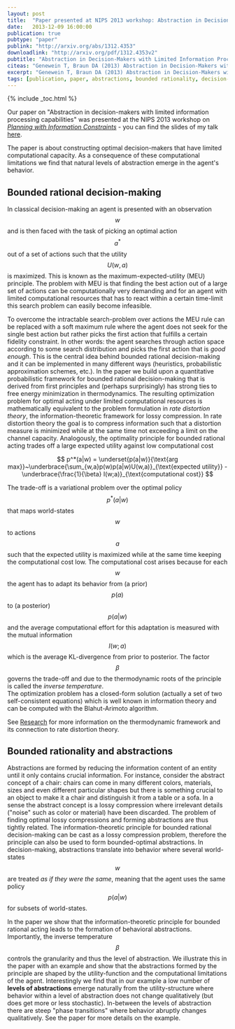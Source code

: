 ```yaml
---
layout: post
title:  "Paper presented at NIPS 2013 workshop: Abstraction in Decision-Makers with Limited Information Processing Capabilities"
date:   2013-12-09 16:00:00
publication: true
pubtype: "paper"
publink: "http://arxiv.org/abs/1312.4353"
downloadlink: "http://arxiv.org/pdf/1312.4353v2"
pubtitle: "Abstraction in Decision-Makers with Limited Information Processing Capabilities"
citeas: "Genewein T, Braun DA (2013) Abstraction in Decision-Makers with Limited Information Processing Capabilities, NIPS 2013 workshop on Planning with Information Constraints. arXiv:1312.4353"
excerpt: "Genewein T, Braun DA (2013) Abstraction in Decision-Makers with Limited Information Processing Capabilities. 	arXiv:1312.4353"
tags: [publication, paper, abstractions, bounded rationality, decision-making, free energy]
---
```

{% include _toc.html %}

Our paper on "Abstraction in decision-makers with limited information processing capabilities" was presented at the NIPS 2013 workshop on [*Planning with Information Constraints*](https://old.nips.cc/Conferences/2013/Program/event.php?ID=3723) - you can find the slides of my talk [here](/Talk-NIPS-workshop-abstractions/).

The paper is about constructing optimal decision-makers that have limited computational capacity. As a consequence of these computational limitations we find that natural levels of abstraction emerge in the agent's behavior.

## Bounded rational decision-making
In classical decision-making an agent is presented with an observation $$w$$ and is then faced with the task of picking an optimal action $$a^*$$ out of a set of actions such that the utility $$U(w,a)$$ is maximized. This is known as the maximum-expected-utility (MEU) principle. The problem with MEU is that finding the best action out of a large set of actions can be computationally very demanding and for an agent with limited computational resources that has to react within a certain time-limit this search problem can easily become infeasible.

To overcome the intractable search-problem over actions the MEU rule can be replaced with a soft maximum rule where the agent does not seek for the single best action but rather picks the first action that fulfills a certain fidelity constraint. In other words: the agent searches through action space according to some search distribution and picks the first action that is *good enough*. This is the central idea behind bounded rational decision-making and it can be implemented in many different ways (heuristics, probabilistic approximation schemes, etc.). In the paper we build upon a quantitative probabilistic framework for bounded rational decision-making that is derived from first principles and (perhaps surprisingly) has strong ties to free energy minimization in thermodynamics. The resulting optimization problem for optimal acting under limited computational resources is mathematically equivalent to the problem formulation in *rate distortion theory*, the information-theoretic framework for lossy compression. In rate distortion theory the goal is to compress information such that a distortion measure is minimized while at the same time not exceeding a limit on the channel capacity. Analogously, the optimality principle for bounded rational acting trades off a large expected utility against low computational cost

$$
p^*(a|w) = \underset{p(a|w)}{\text{arg max}}~\underbrace{\sum_{w,a}p(w)p(a|w)U(w,a)}_{\text{expected utility}} - \underbrace{\frac{1}{\beta} I(w;a)}_{\text{computational cost}}
$$

The trade-off is a variational problem over the optimal policy $$p^*(a|w)$$ that maps world-states $$w$$ to actions $$a$$ such that the expected utility is maximized while at the same time keeping the computational cost low. The computational cost arises because for each $$w$$ the agent has to adapt its behavior from (a prior) $$p(a)$$ to (a posterior) $$p(a|w)$$ and the average computational effort for this adaptation is measured with the mutual information $$I(w;a)$$ which is the average KL-divergence from prior to posterior. The factor $$\beta$$ governs the trade-off and due to the thermodynamic roots of the principle is called the *inverse temperature*.  
The optimization problem has a closed-form solution (actually a set of two self-consistent equations) which is well known in information theory and can be computed with the Blahut-Arimoto algorithm.

See [Research](/research/) for more information on the thermodynamic framework and its connection to rate distortion theory.


## Bounded rationality and abstractions
Abstractions are formed by reducing the information content of an entity until it only contains crucial information. For instance, consider the abstract concept of a chair: chairs can come in many different colors, materials, sizes and even different particular shapes but there is something crucial to an object to make it a chair and distinguish it from a table or a sofa. In a sense the abstract concept is a lossy compression where irrelevant details ("noise" such as color or material) have been discarded. The problem of finding optimal lossy compressions and forming abstractions are thus tightly related. The information-theoretic principle for bounded rational decision-making can be cast as a lossy compression problem, therefore the principle can also be used to form bounded-optimal abstractions. In decision-making, abstractions translate into behavior where several world-states $$w$$ are treated *as if they were the same*, meaning that the agent uses the same policy $$p(a|w)$$ for subsets of world-states.

In the paper we show that the information-theoretic principle for bounded rational acting leads to the formation of behavioral abstractions. Importantly, the inverse temperature $$\beta$$ controls the granularity and thus the level of abstraction. We illustrate this in the paper with an example and show that the abstractions formed by the principle are shaped by the utility-function and the computational limitations of the agent. Interestingly we find that in our example a low number of **levels of abstractions** emerge naturally from the utility-structure where behavior within a level of abstraction does not change qualitatively (but does get more or less stochastic). In-between the levels of abstraction there are steep "phase transitions" where behavior abruptly changes qualitatively. See the paper for more details on the example.
